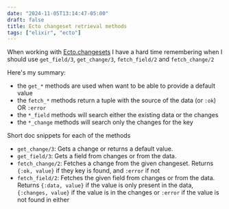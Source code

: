 ```yaml
---
date: "2024-11-05T13:14:47-05:00"
draft: false
title: Ecto changeset retrieval methods
tags: ["elixir", "ecto"]
---
```


When working with [Ecto.changesets](https://hexdocs.pm/ecto/Ecto.Changeset.html)
I have a hard time remembering when I should
use `get_field/3`, `get_change/3`, `fetch_field/2` and `fetch_change/2`

Here's my summary:

- the `get_*` methods are used when want to be able to provide a default value
- the `fetch_*` methods return a tuple with the source of the data (or `:ok`) OR `:error`
- the `*_field` methods will search either the existing data or the changes
- the `*_change` methods will search only the changes for the key

Short doc snippets for each of the methods

- `get_change/3`: Gets a change or returns a default value.
- `get_field/3`: Gets a field from changes or from the data.
- `fetch_change/2`: Fetches a change from the given changeset. Returns `{:ok, value}` if they key is found, and `:error` if not
- `fetch_field/2`: Fetches the given field from changes or from the data. Returns `{:data, value}` if the value is only present in the data, `{:changes, value}` if the value is in the changes or `:error` if the value is not found in either

